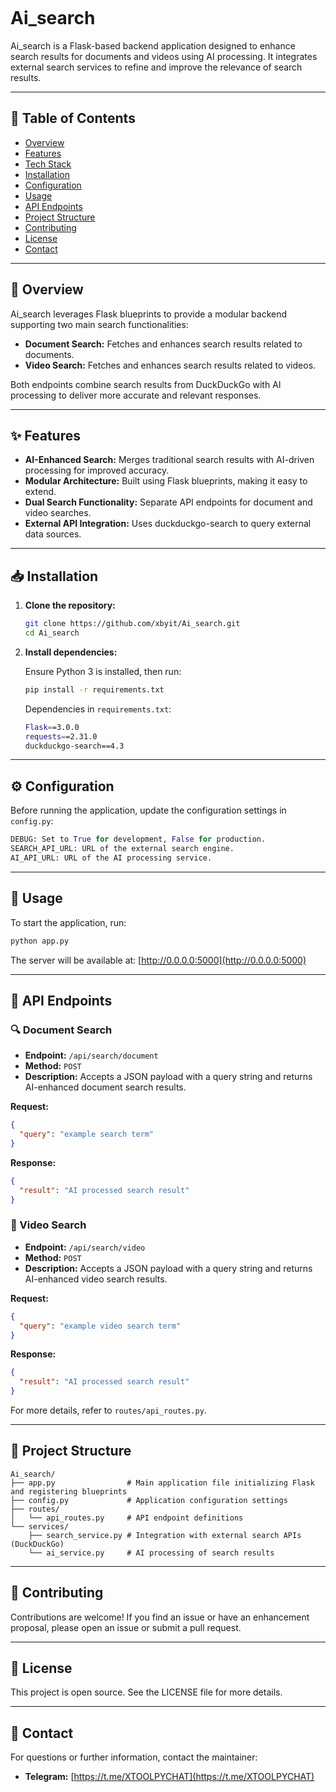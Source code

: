
```markdown
```
# Ai_search

Ai_search is a Flask-based backend application designed to enhance search results for documents and videos using AI processing. It integrates external search services to refine and improve the relevance of search results.

---

## 📌 Table of Contents

- [Overview](#overview)
- [Features](#features)
- [Tech Stack](#tech-stack)
- [Installation](#installation)
- [Configuration](#configuration)
- [Usage](#usage)
- [API Endpoints](#api-endpoints)
- [Project Structure](#project-structure)
- [Contributing](#contributing)
- [License](#license)
- [Contact](#contact)

---

## 📖 Overview

Ai_search leverages Flask blueprints to provide a modular backend supporting two main search functionalities:

- **Document Search:** Fetches and enhances search results related to documents.
- **Video Search:** Fetches and enhances search results related to videos.

Both endpoints combine search results from DuckDuckGo with AI processing to deliver more accurate and relevant responses.

---

## ✨ Features

- **AI-Enhanced Search:** Merges traditional search results with AI-driven processing for improved accuracy.
- **Modular Architecture:** Built using Flask blueprints, making it easy to extend.
- **Dual Search Functionality:** Separate API endpoints for document and video searches.
- **External API Integration:** Uses duckduckgo-search to query external data sources.

---

## 📥 Installation

1. **Clone the repository:**
    ```sh
    git clone https://github.com/xbyit/Ai_search.git
    cd Ai_search
    ```

2. **Install dependencies:**

    Ensure Python 3 is installed, then run:
    ```sh
    pip install -r requirements.txt
    ```

    Dependencies in `requirements.txt`:
    ```sh
    Flask==3.0.0
    requests==2.31.0
    duckduckgo-search==4.3
    ```

---

## ⚙️ Configuration

Before running the application, update the configuration settings in `config.py`:
```python
DEBUG: Set to True for development, False for production.
SEARCH_API_URL: URL of the external search engine.
AI_API_URL: URL of the AI processing service.
```

---

## 🚀 Usage

To start the application, run:
```sh
python app.py
```

The server will be available at:
[http://0.0.0.0:5000](http://0.0.0.0:5000)

---

## 📡 API Endpoints

### 🔍 Document Search

- **Endpoint:** `/api/search/document`
- **Method:** `POST`
- **Description:** Accepts a JSON payload with a query string and returns AI-enhanced document search results.

**Request:**
```json
{
  "query": "example search term"
}
```

**Response:**
```json
{
  "result": "AI processed search result"
}
```

### 🎥 Video Search

- **Endpoint:** `/api/search/video`
- **Method:** `POST`
- **Description:** Accepts a JSON payload with a query string and returns AI-enhanced video search results.

**Request:**
```json
{
  "query": "example video search term"
}
```

**Response:**
```json
{
  "result": "AI processed search result"
}
```

For more details, refer to `routes/api_routes.py`.

---

## 📂 Project Structure

```
Ai_search/
├── app.py                # Main application file initializing Flask and registering blueprints
├── config.py             # Application configuration settings
├── routes/
│   └── api_routes.py     # API endpoint definitions
└── services/
    ├── search_service.py # Integration with external search APIs (DuckDuckGo)
    └── ai_service.py     # AI processing of search results
```

---

## 🤝 Contributing

Contributions are welcome! If you find an issue or have an enhancement proposal, please open an issue or submit a pull request.

---

## 📜 License

This project is open source. See the LICENSE file for more details.

---

## 📧 Contact

For questions or further information, contact the maintainer:

- **Telegram:** [https://t.me/XTOOLPYCHAT](https://t.me/XTOOLPYCHAT)

